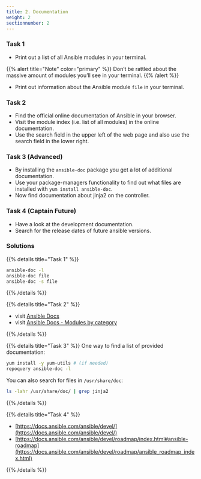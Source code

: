 ```yaml
---
title: 2. Documentation
weight: 2
sectionnumber: 2
---
```


### Task 1

* Print out a list of all Ansible modules in your terminal.

{{% alert title="Note" color="primary" %}}
Don’t be rattled about the massive amount of modules you’ll see in your terminal.
{{% /alert %}}

* Print out information about the Ansible module `file` in your terminal.

### Task 2

* Find the official online documentation of Ansible in your browser.
* Visit the module index (i.e. list of all modules) in the online documentation.
* Use the search field in the upper left of the web page and also use the search field in the lower right.

### Task 3 (Advanced)

* By installing the `ansible-doc` package you get a lot of additional documentation.
* Use your package-managers functionality to find out what files are installed with `yum install ansible-doc`.
* Now find documentation about jinja2 on the controller.

### Task 4 (Captain Future)

* Have a look at the development documentation.
* Search for the release dates of future ansible versions.

### Solutions

{{% details title="Task 1" %}}
```bash
ansible-doc -l
ansible-doc file
ansible-doc -s file
```
{{% /details %}}

{{% details title="Task 2" %}}

* visit [Ansible Docs](https://docs.ansible.com/)
* visit [Ansible Docs - Modules by category](https://docs.ansible.com/ansible/2.9/modules/modules_by_category.html)

{{% /details %}}

{{% details title="Task 3" %}}
One way to find a list of provided documentation:
```bash
yum install -y yum-utils # (if needed)
repoquery ansible-doc -l
```

You can also search for files in `/usr/share/doc`:
```bash
ls -lahr /usr/share/doc/ | grep jinja2
```
{{% /details %}}

{{% details title="Task 4" %}}

* [https://docs.ansible.com/ansible/devel/](https://docs.ansible.com/ansible/devel/)
* [https://docs.ansible.com/ansible/devel/roadmap/index.html#ansible-roadmap](https://docs.ansible.com/ansible/devel/roadmap/ansible_roadmap_index.html)

{{% /details %}}
